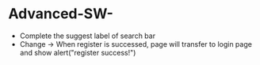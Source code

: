 # Advanced-SW-
- Complete the suggest label of search bar
- Change -> When register is successed, page will transfer to login page and show alert("register success!")
